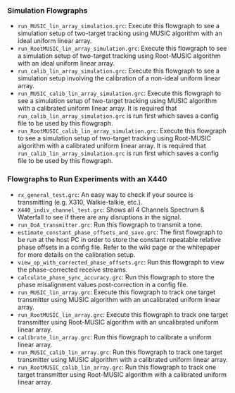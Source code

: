 ### Simulation Flowgraphs
 - `run_MUSIC_lin_array_simulation.grc`: Execute this flowgraph to see a simulation
 setup of two-target tracking using MUSIC algorithm with an ideal uniform linear array.
 - `run_RootMUSIC_lin_array_simulation.grc`: Execute this flowgraph to see a simulation
 setup of two-target tracking using Root-MUSIC algorithm with an ideal uniform linear array.
 - `run_calib_lin_array_simulation.grc`: Execute this flowgraph to see a simulation
 setup involving the calibration of a non-ideal uniform linear array.
 - `run_MUSIC_calib_lin_array_simulation.grc`: Execute this flowgraph to see a simulation
 setup of two-target tracking using MUSIC algorithm with a calibrated uniform linear array.
 It is required that `run_calib_lin_array_simulation.grc` is run first which saves a config file 
 to be used by this flowgraph.
 - `run_RootMUSIC_calib_lin_array_simulation.grc`: Execute this flowgraph to see a simulation
 setup of two-target tracking using Root-MUSIC algorithm with a calibrated uniform linear array.
 It is required that `run_calib_lin_array_simulation.grc` is run first which saves a config file 
 to be used by this flowgraph.


### Flowgraphs to Run Experiments with an X440
 - `rx_general_test.grc`: An easy way to check if your source is transmitting (e.g. X310, Walkie-talkie, etc.).
 - `X440_indiv_channel_test.grc`: Shows all 4 Channels Spectrum & Waterfall to see if there are any disruptions in the signal. 
 - `run_DoA_transmitter.grc`: Run this flowgraph to transmit a tone. 
 - `estimate_constant_phase_offsets_and_save.grc`: The first flowgraph to be run at 
 the host PC in order to store the constant repeatable relative phase offsets in a config file. 
 Refer to the wiki page or the whitepaper for more details on the calibration setup.
 - `view_op_with_corrected_phase_offsets.grc`: Run this flowgraph to view the 
 phase-corrected receive streams. 
 - `calculate_phase_sync_accuracy.grc`: Run this flowgraph to store the phase misalignment
 values post-correction in a config file. 
 - `run_MUSIC_lin_array.grc`: Execute this flowgraph to track one target transmitter 
 using MUSIC algorithm with an uncalibrated uniform linear array.
 - `run_RootMUSIC_lin_array.grc`: Execute this flowgraph to track one target transmitter 
 using Root-MUSIC algorithm with an uncalibrated uniform linear array.
 - `calibrate_lin_array.grc`: Run this flowgraph to calibrate a uniform linear array.
 - `run_MUSIC_calib_lin_array.grc`: Run this flowgraph to track one target transmitter 
 using MUSIC algorithm with a calibrated uniform linear array.
 - `run_RootMUSIC_calib_lin_array.grc`: Run this flowgraph to track one target transmitter 
 using Root-MUSIC algorithm with a calibrated uniform linear array. 
